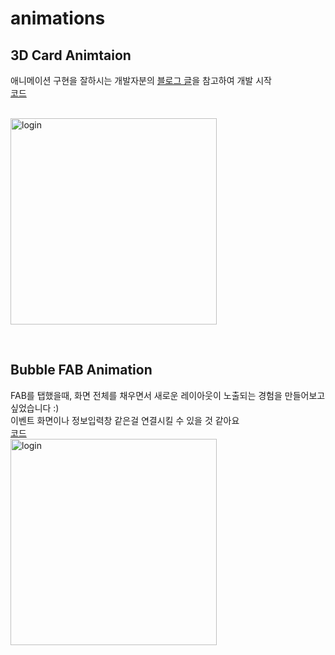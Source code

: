 # animations
## 3D Card Animtaion
애니메이션 구현을 잘하시는 개발자분의 [블로그 글](https://velog.io/@locked/Flutter-%EC%82%BC%EC%84%B1%ED%8E%98%EC%9D%B4%EC%9D%98-Card-Interaction-%EA%B5%AC%ED%98%84)을 참고하여 개발 시작<br>
[코드](https://github.com/KoreanTuna/Flutter-Animations/blob/main/lib/animations/card_3d.dart)<br><br>

<img width="330" alt="login" src="https://github.com/user-attachments/assets/47b409b4-893d-4dbe-a922-595f4d4162e1" /><br>


<br>

## Bubble FAB Animation
FAB를 탭했을때, 화면 전체를 채우면서 새로운 레이아웃이 노출되는 경험을 만들어보고 싶었습니다 :)<br>
이벤트 화면이나 정보입력창 같은걸 연결시킬 수 있을 것 같아요<br>
[코드](https://github.com/KoreanTuna/Flutter-Animations/blob/main/lib/animations/bubble_fab.dart)<br>
<img width="330" alt="login" src="https://github.com/user-attachments/assets/e1d67934-53a1-412b-90a8-a7b089ee75cd" /><br>
